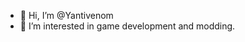 - 👋 Hi, I’m @Yantivenom
- 👀 I’m interested in game development and modding.

<!---
Yantivenom/Yantivenom is a ✨ special ✨ repository because its `README.md` (this file) appears on your GitHub profile.
You can click the Preview link to take a look at your changes.
--->
